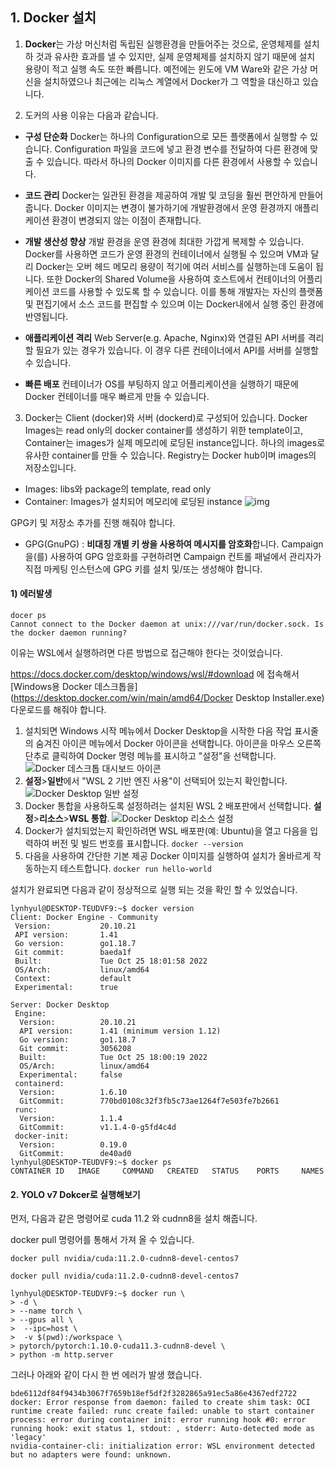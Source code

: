 ## 1. Docker 설치

1. **Docker**는 가상 머신처럼 독립된 실행환경을 만들어주는 것으로, 운영체제를 설치하 것과 유사한 효과를 낼 수 있지만, 실제 운영체제를 설치하지 않기 때문에 설치 용량이 적고 실행 속도 또한 빠릅니다. 예전에는 윈도에 VM Ware와 같은 가상 머신을 설치하였으나 최근에는 리눅스 계열에서 Docker가 그 역할을 대신하고 있습니다. 

   

2.  도커의 사용 이유는 다음과 같습니다.

   - **구성 단순화** Docker는 하나의 Configuration으로 모든 플랫폼에서 실행할 수 있습니다. Configuration 파일을 코드에 넣고 환경 변수를 전달하여 다른 환경에 맞출 수 있습니다. 따라서 하나의 Docker 이미지를 다른 환경에서 사용할 수 있습니다.

   - **코드 관리** Docker는 일관된 환경을 제공하여 개발 및 코딩을 훨씬 편안하게 만들어줍니다. Docker 이미지는 변경이 불가하기에 개발환경에서 운영 환경까지 애플리케이션 환경이 변경되지 않는 이점이 존재합니다.
   - **개발 생산성 향상** 개발 환경을 운영 환경에 최대한 가깝게 복제할 수 있습니다. Docker를 사용하면 코드가 운영 환경의 컨테이너에서 실행될 수 있으며 VM과 달리 Docker는 오버 헤드 메모리 용량이 적기에 여러 서비스를 실행하는데 도움이 됩니다. 또한 Docker의 Shared Volume을 사용하여 호스트에서 컨테이너의 어플리케이션 코드를 사용할 수 있도록 할 수 있습니다. 이를 통해 개발자는 자신의 플랫폼 및 편집기에서 소스 코드를 편집할 수 있으며 이는 Docker내에서 실행 중인 환경에 반영됩니다.
   - **애플리케이션 격리** Web Server(e.g. Apache, Nginx)와 연결된 API 서버를 격리할 필요가 있는 경우가 있습니다. 이 경우 다른 컨테이너에서 API를 서버를 실행할 수 있습니다.
   - **빠른 배포** 컨테이너가 OS를 부팅하지 않고 어플리케이션을 실행하기 때문에 Docker 컨테이너를 매우 빠르게 만들 수 있습니다.



3.  Docker는 Client (docker)와 서버 (dockerd)로 구성되어 있습니다. Docker Images는 read only의 docker container를 생성하기 위한 template이고, Container는 images가 실제 메모리에 로딩된 instance입니다. 하나의 images로 유사한 container를 만들 수 있습니다. Registry는 Docker hub이며 images의 저장소입니다. 
   - Images: libs와 package의 template, read only
   - Container: Images가 설치되어 메모리에 로딩된 instance ![img](https://blog.kakaocdn.net/dn/bviqtp/btqLkg4LRhJ/qo74pSME2KtAMavs9LXS20/img.png)





GPG키 및 저장소 추가를 진행 해줘야 합니다.

* GPG(GnuPG) : **비대칭 개별 키 쌍을 사용하여 메시지를 암호화**합니다. Campaign을(를) 사용하여 GPG 암호화를 구현하려면 Campaign 컨트롤 패널에서 관리자가 직접 마케팅 인스턴스에 GPG 키를 설치 및/또는 생성해야 합니다.



#### 1) 에러발생

~~~
docer ps
Cannot connect to the Docker daemon at unix:///var/run/docker.sock. Is the docker daemon running?
~~~

이유는 WSL에서 실행하려면 다른 방법으로 접근해야 한다는 것이었습니다.

https://docs.docker.com/desktop/windows/wsl/#download 에 접속해서 [Windows용 Docker 데스크톱을](https://desktop.docker.com/win/main/amd64/Docker Desktop Installer.exe) 다운로드를 해줘야 합니다.



1. 설치되면 Windows 시작 메뉴에서 Docker Desktop을 시작한 다음 작업 표시줄의 숨겨진 아이콘 메뉴에서 Docker 아이콘을 선택합니다. 아이콘을 마우스 오른쪽 단추로 클릭하여 Docker 명령 메뉴를 표시하고 "설정"을 선택합니다. ![Docker 데스크톱 대시보드 아이콘](https://learn.microsoft.com/ko-kr/windows/wsl/media/docker-starting.png)
2. **설정**>**일반**에서 "WSL 2 기반 엔진 사용"이 선택되어 있는지 확인합니다. ![Docker Desktop 일반 설정](https://learn.microsoft.com/ko-kr/windows/wsl/media/docker-running.png)
3. Docker 통합을 사용하도록 설정하려는 설치된 WSL 2 배포판에서 선택합니다. **설정**>**리소스**>**WSL 통합**. ![Docker Desktop 리소스 설정](https://learn.microsoft.com/ko-kr/windows/wsl/media/docker-dashboard.png)
4. Docker가 설치되었는지 확인하려면 WSL 배포판(예: Ubuntu)을 열고 다음을 입력하여 버전 및 빌드 번호를 표시합니다. `docker --version`
5. 다음을 사용하여 간단한 기본 제공 Docker 이미지를 실행하여 설치가 올바르게 작동하는지 테스트합니다. `docker run hello-world`



설치가 완료되면 다음과 같이 정상적으로 실행 되는 것을 확인 할 수 있었습니다.

~~~
lynhyul@DESKTOP-TEUDVF9:~$ docker version
Client: Docker Engine - Community
 Version:           20.10.21
 API version:       1.41
 Go version:        go1.18.7
 Git commit:        baeda1f
 Built:             Tue Oct 25 18:01:58 2022
 OS/Arch:           linux/amd64
 Context:           default
 Experimental:      true

Server: Docker Desktop
 Engine:
  Version:          20.10.21
  API version:      1.41 (minimum version 1.12)
  Go version:       go1.18.7
  Git commit:       3056208
  Built:            Tue Oct 25 18:00:19 2022
  OS/Arch:          linux/amd64
  Experimental:     false
 containerd:
  Version:          1.6.10
  GitCommit:        770bd0108c32f3fb5c73ae1264f7e503fe7b2661
 runc:
  Version:          1.1.4
  GitCommit:        v1.1.4-0-g5fd4c4d
 docker-init:
  Version:          0.19.0
  GitCommit:        de40ad0
lynhyul@DESKTOP-TEUDVF9:~$ docker ps
CONTAINER ID   IMAGE     COMMAND   CREATED   STATUS    PORTS     NAMES
~~~





#### 2. YOLO v7 Dokcer로 실행해보기

먼저, 다음과 같은 명령어로 cuda 11.2 와 cudnn8을 설치 해줍니다.

docker pull 명령어를 통해서 가져 올 수 있습니다.

~~~
docker pull nvidia/cuda:11.2.0-cudnn8-devel-centos7
~~~
~~~
docker pull nvidia/cuda:11.2.0-cudnn8-devel-centos7
~~~

~~~
lynhyul@DESKTOP-TEUDVF9:~$ docker run \
> -d \
> --name torch \
> --gpus all \
>  --ipc=host \
>  -v $(pwd):/workspace \
> pytorch/pytorch:1.10.0-cuda11.3-cudnn8-devel \
> python -m http.server
~~~

그러나 아래와 같이 다시 한 번 에러가 발생 했습니다.

~~~ 
bde6112df84f9434b3067f7659b18ef5df2f3282865a91ec5a86e4367edf2722
docker: Error response from daemon: failed to create shim task: OCI runtime create failed: runc create failed: unable to start container process: error during container init: error running hook #0: error running hook: exit status 1, stdout: , stderr: Auto-detected mode as 'legacy'
nvidia-container-cli: initialization error: WSL environment detected but no adapters were found: unknown.
~~~


